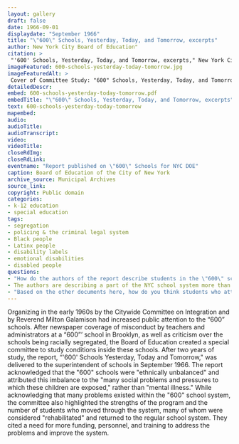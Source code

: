 ```yaml
--- 
layout: gallery
draft: false
date: 1966-09-01
displaydate: "September 1966"
title: "\"600\" Schools, Yesterday, Today, and Tomorrow, excerpts"
author: New York City Board of Education"
citation: >
 "'600' Schools, Yesterday, Today, and Tomorrow, excerpts," New York City Board of Education, in New York City Civil Rights History Project, Accessed: [Month Day, Year], https://nyccivilrightshistory.org/gallery/600-schools-yesterday-today-tomorrow.
imageFeatured: 600-schools-yesterday-today-tomorrow.jpg
imageFeaturedAlt: >
 Cover of Committee Study: "600" Schools, Yesterday, Today, and Tomorrow
detailedDescr: 
embed: 600-schools-yesterday-today-tomorrow.pdf
embedTitle: "\"600\" Schools, Yesterday, Today, and Tomorrow, excerpts"
text: 600-schools-yesterday-today-tomorrow
mapembed: 
audio: 
audioTitle: 
audioTranscript: 
video: 
videoTitle: 
closeRdImg: 
closeRdLink: 
eventname: "Report published on \"600\" Schools for NYC DOE"
caption: Board of Education of the City of New York
archive_source: Municipal Archives
source_link: 
copyright: Public domain
categories: 
- k-12 education
- special education
tags: 
- segregation
- policing & the criminal legal system
- Black people
- Latinx people
- disability labels
- emotional disabilities
- disabled people
questions:
- "How do the authors of the report describe students in the \"600\" schools? How do they describe the schools?"
- The authors are describing a part of the NYC school system more than fifty years ago. What parts of their description seem similar to schools in NYC today? What parts have changed?
- "Based on the other documents here, how do you think students who attended the \"600\" schools? How would their descriptions have compared to those of the report’s authors?"
--- 
```


Organizing in the early 1960s by the Citywide Committee on Integration and by Reverend Milton Galamison had increased public attention to the “600” schools. After newspaper coverage of misconduct by teachers and administrators at a “600”’ school in Brooklyn, as well as criticism over the schools being racially segregated, the Board of Education created a special committee to study conditions inside these schools. After two years of study, the report, “'600' Schools Yesterday, Today and Tomorrow," was delivered to the superintendent of schools in September 1966. The report acknowledged that the "600" schools were "ethnically unbalanced" and attributed this imbalance to the "many social problems and pressures to which these children are exposed," rather than "mental illness." While acknowledging that many problems existed within the "600" school system, the committee also highlighted the strengths of the program and the number of students who moved through the system, many of whom were considered "rehabilitated" and returned to the regular school system. They cited a need for more funding, personnel, and training to address the problems and improve the system.
